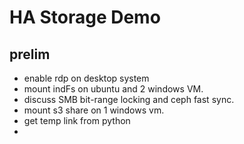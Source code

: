 # HA Storage Demo

## prelim

- enable rdp on desktop system
- mount indFs on ubuntu and 2 windows VM.
- discuss SMB bit-range locking and ceph fast sync.
- mount s3 share on 1 windows vm.
- get temp link from python
-
